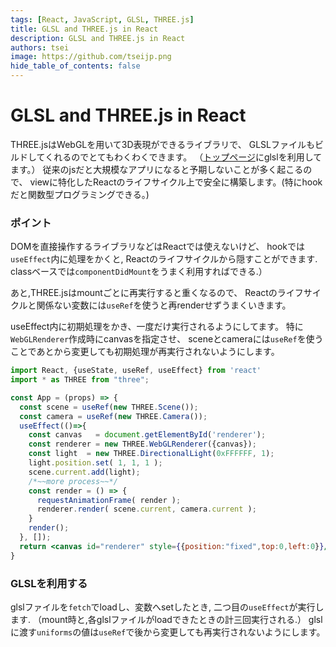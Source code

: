 ```yaml
---
tags: [React, JavaScript, GLSL, THREE.js]
title: GLSL and THREE.js in React
description: GLSL and THREE.js in React
authors: tsei
image: https://github.com/tseijp.png
hide_table_of_contents: false
---
```


# GLSL and THREE.js in React

THREE.jsはWebGLを用いて3D表現ができるライブラリで、
GLSLファイルもビルドしてくれるのでとてもわくわくできます。
（[トップページ](https://tsei.jp)にglslを利用してます。）
従来のjsだと大規模なアプリになると予期しないことが多く起こるので、
viewに特化したReactのライフサイクル上で安全に構築します。(特にhookだと関数型プログラミングできる。)

### ポイント
DOMを直接操作するライブラリなどはReactでは使えないけど、
hookでは`useEffect`内に処理をかくと,
Reactのライフサイクルから隠すことができます.
classベースでは`componentDidMount`をうまく利用すればできる.）

あと,THREE.jsはmountごとに再実行すると重くなるので、
Reactのライフサイクルと関係ない変数には`useRef`を使うと再renderせずうまくいきます。



useEffect内に初期処理をかき、一度だけ実行されるようにしてます。
特に`WebGLRenderer`作成時にcanvasを指定させ、
sceneとcameraには`useRef`を使うことであとから変更しても初期処理が再実行されないようにします。
```jsx
import React, {useState, useRef, useEffect} from 'react'
import * as THREE from "three";

const App = (props) => {
  const scene = useRef(new THREE.Scene());
  const camera = useRef(new THREE.Camera());
  useEffect(()=>{
    const canvas   = document.getElementById('renderer');
    const renderer = new THREE.WebGLRenderer({canvas});
    const light  = new THREE.DirectionalLight(0xFFFFFF, 1);
    light.position.set( 1, 1, 1 );
    scene.current.add(light);
    /*~~more process~~*/
    const render = () => {
      requestAnimationFrame( render );
      renderer.render( scene.current, camera.current );
    }
    render();
  }, []);
  return <canvas id="renderer" style={{position:"fixed",top:0,left:0}}/>
}
```

### GLSLを利用する
glslファイルを`fetch`でloadし、変数へsetしたとき, 二つ目の`useEffect`が実行します. （mount時と,各glslファイルがloadできたときの計三回実行される.）
glslに渡す`uniforms`の値は`useRef`で後から変更しても再実行されないようにします。
